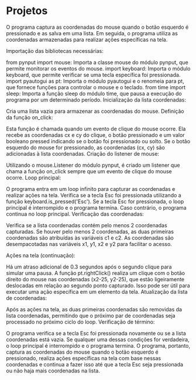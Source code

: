 # Projetos

O programa captura as coordenadas do mouse quando o botão esquerdo é pressionado e as salva em uma lista. Em seguida, o programa utiliza as coordenadas armazenadas para realizar ações específicas na tela.

Importação das bibliotecas necessárias:

from pynput import mouse: Importa a classe mouse do módulo pynput, que permite monitorar os eventos do mouse.
import keyboard: Importa o módulo keyboard, que permite verificar se uma tecla específica foi pressionada.
import pyautogui as pt: Importa o módulo pyautogui e o renomeia para pt, que fornece funções para controlar o mouse e o teclado.
from time import sleep: Importa a função sleep do módulo time, que pausa a execução do programa por um determinado período.
Inicialização da lista coordenadas:

Cria uma lista vazia para armazenar as coordenadas do mouse.
Definição da função on_click:

Esta função é chamada quando um evento de clique do mouse ocorre.
Ela recebe as coordenadas cx e cy do clique, o botão pressionado e um valor booleano pressed indicando se o botão foi pressionado ou solto.
Se o botão esquerdo do mouse for pressionado, as coordenadas (cx, cy) são adicionadas à lista coordenadas.
Criação do listener de mouse:

Utilizando o mouse.Listener do módulo pynput, é criado um listener que chama a função on_click sempre que um evento de clique do mouse ocorre.
Loop principal:

O programa entra em um loop infinito para capturar as coordenadas e realizar ações na tela.
Verifica se a tecla Esc foi pressionada utilizando a função keyboard.is_pressed('Esc').
Se a tecla Esc for pressionada, o loop principal é interrompido e o programa termina.
Caso contrário, o programa continua no loop principal.
Verificação das coordenadas:

Verifica se a lista coordenadas contém pelo menos 2 coordenadas capturadas.
Se houver pelo menos 2 coordenadas, as duas primeiras coordenadas são atribuídas às variáveis c1 e c2.
As coordenadas são desempacotadas nas variáveis x1, y1, x2 e y2 para facilitar o acesso.

Ações na tela (continuação):

Há um atraso adicional de 0.3 segundos após o segundo clique para simular uma pausa.
A função pt.rightClick() realiza um clique com o botão direito do mouse nas coordenadas (x2-25, y2-25), que estão ligeiramente deslocadas em relação ao segundo ponto capturado. Isso pode ser útil para executar uma ação específica em um elemento da tela.
Atualização da lista de coordenadas:

Após as ações na tela, as duas primeiras coordenadas são removidas da lista coordenadas, permitindo que o próximo par de coordenadas seja processado no próximo ciclo do loop.
Verificação de término:

O programa verifica se a tecla Esc foi pressionada novamente ou se a lista coordenadas está vazia.
Se qualquer uma dessas condições for verdadeira, o loop principal é interrompido e o programa termina.
O programa, portanto, captura as coordenadas do mouse quando o botão esquerdo é pressionado, realiza ações específicas na tela com base nessas coordenadas e continua a fazer isso até que a tecla Esc seja pressionada ou não haja mais coordenadas na lista.

